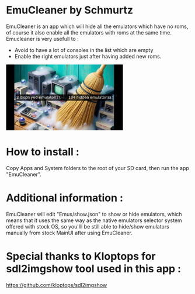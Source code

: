   EmuCleaner by Schmurtz
=========================

EmuCleaner is an app which will hide all the emulators which have no roms, of course it also enable all the emulators with roms at the same time. 
Emucleaner is very usefull to :
 - Avoid to have a lot of consoles in the list which are empty
 - Enable the right emulators just after having added new roms.

<a href="./_assets/EmuCleaner.png">
    <img src="../_assets/EmuCleaner.png" alt="EmuCleaner" width="320">
</a>


How to install :
===================================================================
Copy Apps and System folders to the root of your SD card, then run the app "EmuCleaner".



Additional information :
===================================================================
EmuCleaner will edit "Emus/show.json" to show or hide emulators, which means that it uses the same way as the native emulators selector system offered with stock OS, so you'lll be still able to hide/show emulators manually from stock MainUI after using EmuCleaner.


Special thanks to Kloptops for sdl2imgshow tool used in this app  :
===================================================================
https://github.com/kloptops/sdl2imgshow